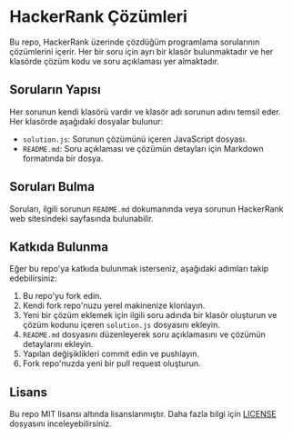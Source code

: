 # HackerRank Çözümleri

Bu repo, HackerRank üzerinde çözdüğüm programlama sorularının çözümlerini içerir. Her bir soru için ayrı bir klasör bulunmaktadır ve her klasörde çözüm kodu ve soru açıklaması yer almaktadır.

## Soruların Yapısı

Her sorunun kendi klasörü vardır ve klasör adı sorunun adını temsil eder. Her klasörde aşağıdaki dosyalar bulunur:

- `solution.js`: Sorunun çözümünü içeren JavaScript dosyası.
- `README.md`: Soru açıklaması ve çözümün detayları için Markdown formatında bir dosya.

## Soruları Bulma

Soruları, ilgili sorunun `README.md` dokumanında veya sorunun HackerRank web sitesindeki sayfasında bulunabilir.

## Katkıda Bulunma

Eğer bu repo'ya katkıda bulunmak isterseniz, aşağıdaki adımları takip edebilirsiniz:

1. Bu repo'yu fork edin.
2. Kendi fork repo'nuzu yerel makinenize klonlayın.
3. Yeni bir çözüm eklemek için ilgili soru adında bir klasör oluşturun ve çözüm kodunu içeren `solution.js` dosyasını ekleyin.
4. `README.md` dosyasını düzenleyerek soru açıklamasını ve çözümün detaylarını ekleyin.
5. Yapılan değişiklikleri commit edin ve pushlayın.
6. Fork repo'nuzda yeni bir pull request oluşturun.

## Lisans

Bu repo MIT lisansı altında lisanslanmıştır. Daha fazla bilgi için [LICENSE](LICENSE) dosyasını inceleyebilirsiniz.
